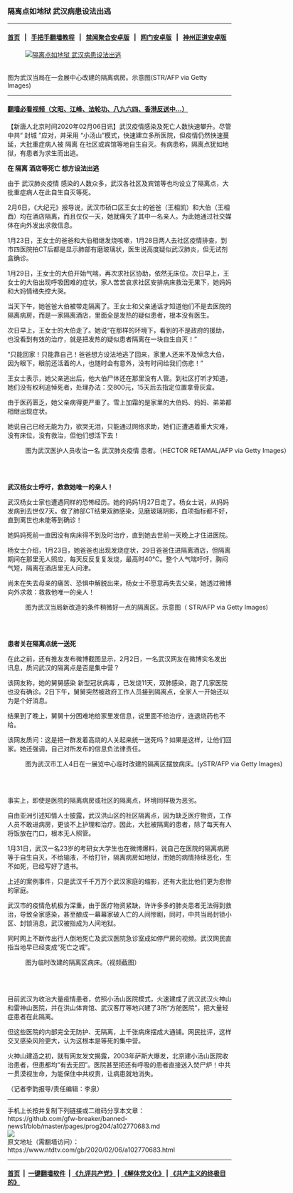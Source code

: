 ### 隔离点如地狱 武汉病患设法出逃
------------------------

#### [首页](https://github.com/gfw-breaker/banned-news1/blob/master/README.md) &nbsp;&nbsp;|&nbsp;&nbsp; [手把手翻墙教程](https://github.com/gfw-breaker/guides/wiki) &nbsp;&nbsp;|&nbsp;&nbsp; [禁闻聚合安卓版](https://github.com/gfw-breaker/bn-android) &nbsp;&nbsp;|&nbsp;&nbsp; [网门安卓版](https://github.com/oGate2/oGate) &nbsp;&nbsp;|&nbsp;&nbsp; [神州正道安卓版](https://github.com/SzzdOgate/update) 



<div><div class="featured_image">
 <a href="https://i.ntdtv.com/assets/uploads/2020/02/GettyImages-1198879005.jpg" target="_blank">
  <figure>
   <img alt="隔离点如地狱 武汉病患设法出逃" src="https://i.ntdtv.com/assets/uploads/2020/02/GettyImages-1198879005-800x450.jpg"/>
  </figure><br/>
 </a>
 <span class="caption">
  图为武汉当局在一会展中心改建的隔离病房。示意图(STR/AFP via Getty Images)
 </span>
</div>
</div><hr/>

#### [翻墙必看视频（文昭、江峰、法轮功、八九六四、香港反送中...）](http://167.172.214.107/home.html)

<div><div class="post_content" itemprop="articleBody">
 <p>
  【新唐人北京时间2020年02月06日讯】武汉疫情感染及死亡人数快速攀升。尽管中共“
  <ok href="https://www.ntdtv.com/gb/封城.htm">
   封城
  </ok>
  ”应对，并采用 “小汤山”模式，快速建立多所医院，但疫情仍然快速蔓延，大批重症病人被
  <ok href="https://www.ntdtv.com/gb/隔离.htm">
   隔离
  </ok>
  在社区或宾馆等地自生自灭。有病患称，隔离点犹如地狱，有患者为求生而出逃。
 </p>
 <p>
  <strong>
   在
   <ok href="https://www.ntdtv.com/gb/隔离.htm">
    隔离
   </ok>
   酒店等死亡 想方设法出逃
  </strong>
 </p>
 <p>
  由于
  <ok href="https://www.ntdtv.com/gb/442749.htm">
   武汉肺炎疫情
  </ok>
  感染的人数众多，武汉各社区及宾馆等也均设立了隔离点，大批重症病人在此自生自灭等死。
 </p>
 <p>
  2月6日，《大纪元》报导说，武汉市硚口区王女士的爸爸（王相凯）和大伯（王相酉）均在酒店隔离，而且仅仅一天，她就痛失了其中一名亲人。为此她通过社交媒体在向外发出求救信息。
 </p>
 <p>
  1月23日，王女士的爸爸和大伯相继发烧咳嗽，1月28日两人去社区疫情排查，到市四医院拍CT后都是显示肺部有磨玻璃状，医生说高度疑似武汉肺炎，但无试剂盒确诊。
 </p>
 <p>
  1月29日，王女士的大伯开始气喘，再次求社区协助，依然无床位。次日早上，王女士的大伯出现呼吸困难的症状，家人苦苦哀求社区安排病床救治无果下，她妈妈和大妈情绪失控大哭。
 </p>
 <p>
  当天下午，她爸爸大伯被带走隔离了。王女士和父亲通话才知道他们不是去医院的隔离病房，而是一家隔离酒店，里面全是发热的疑似患者，根本没有医生。
 </p>
 <p>
  次日早上，王女士的大伯走了。她说“在那样的环境下，看到的不是政府的援助，也没看到有效的治疗，就是把发热的疑似患者隔离在一块自生自灭！”
 </p>
 <p>
  “只能回家！只能靠自己！爸爸想方设法地逃了回来，家里人还来不及悼念大伯，因为眼下，眼前还活着的人，也随时会有意外，没有时间给我们伤悲！”
 </p>
 <p>
  王女士表示，她父亲逃出后，他大伯尸体还在那里没有人管。到社区打听才知道，她们没有权利追悼死者，处理办法：交800元，15天后去指定位置拿骨灰盒。
 </p>
 <p>
  由于医药匮乏，她父亲病得更严重了。雪上加霜的是家里的大伯妈、妈妈、弟弟都相继出现症状。
 </p>
 <p>
  她说自己已经无能为力，欲哭无泪，只能通过网络求助，她们正遭遇着重大灾难，没有床位，没有救治，但他们想活下去！
 </p>
 <figure class="wp-caption alignnone" id="attachment_102768666" style="width: 600px">
  <ok href="https://i.ntdtv.com/assets/uploads/2020/02/GettyImages-1197528062.jpg">
   <img alt="" class="size-medium wp-image-102768666" src="https://i.ntdtv.com/assets/uploads/2020/02/GettyImages-1197528062-600x338.jpg"/>
  </ok>
  <br/><figcaption class="wp-caption-text">
   图为武汉医护人员收治一名
   <ok href="https://www.ntdtv.com/gb/442749.htm">
    武汉肺炎疫情
   </ok>
   患者。（HECTOR RETAMAL/AFP via Getty Images）
  </figcaption><br/>
 </figure><br/>
 <p>
  <strong>
   武汉杨女士呼吁，救救她唯一的亲人！
  </strong>
 </p>
 <p>
  武汉杨女士家也遭遇同样的恐怖经历。她的妈妈1月27日走了。杨女士说，从妈妈发病到去世仅7天。做了肺部CT结果双肺感染，见磨玻璃阴影，血项指标都不好，直到离世也未能等到确诊！
 </p>
 <p>
  她妈妈死前一直因没有病床得不到及时治疗，直到她去世前一天晚上才住进医院。
 </p>
 <p>
  杨女士介绍，1月23日，她爸爸也出现发烧症状，29日爸爸住进隔离酒店，但隔离期间在那里无人照应，每天反反复复发烧，最高时40℃。整个人气喘吁吁，胸闷气短，隔离在酒店里无人问津。
 </p>
 <p>
  尚未在失去母亲的痛苦、恐惧中解脱出来，杨女士不愿意再失去父亲，她透过微博向外求救：救救他唯一的亲人！
 </p>
 <figure class="wp-caption alignnone" id="attachment_102770705" style="width: 600px">
  <ok href="https://i.ntdtv.com/assets/uploads/2020/02/GettyImages-1198879011.jpg">
   <img alt="" class="size-medium wp-image-102770705" src="https://i.ntdtv.com/assets/uploads/2020/02/GettyImages-1198879011-600x338.jpg"/>
  </ok>
  <br/><figcaption class="wp-caption-text">
   图为武汉当局新改造的条件稍微好一点的隔离区。示意图（ STR/AFP via Getty Images)
  </figcaption><br/>
 </figure><br/>
 <p>
  <strong>
   患者关在隔离点统一送死
  </strong>
 </p>
 <p>
  在此之前，还有推友发布微博截图显示，2月2日，一名武汉网友在微博实名发出讯息，质问武汉的隔离点是否是集中营？
 </p>
 <p>
  该网友称，她的舅舅感染
  <ok href="https://www.ntdtv.com/gb/新型冠状病毒.htm">
   新型冠状病毒
  </ok>
  ，已发烧11天，双肺感染，跑了几家医院也没有确诊。2日下午，舅舅突然被政府工作人员接到隔离点，全家人一开始还以为是个好消息。
 </p>
 <p>
  结果到了晚上，舅舅十分困难地给家里发信息，说里面不给治疗，连退烧药也不给。
 </p>
 <p>
  该网友质问：这是把一群发着高烧的人关起来统一送死吗？如果是这样，让他们回家。她还强调，自己对所发布的信息负法律责任。
 </p>
 <figure class="wp-caption alignnone" id="attachment_102769395" style="width: 600px">
  <ok href="https://i.ntdtv.com/assets/uploads/2020/02/GettyImages-1198465051.jpg">
   <img alt="" class="size-medium wp-image-102769395" src="https://i.ntdtv.com/assets/uploads/2020/02/GettyImages-1198465051-600x335.jpg"/>
  </ok>
  <br/><figcaption class="wp-caption-text">
   图为武汉市工人4日在一展览中心临时改建的隔离区摆放病床。(ySTR/AFP via Getty Images)
  </figcaption><br/>
 </figure><br/>
 <p>
  事实上，即使是医院的隔离病房或社区的隔离点，环境同样极为恶劣。
 </p>
 <p>
  自由亚洲引述知情人士披露，武汉洪山区的社区隔离点，因为缺乏医疗物资，工作人员不敢进病房，更谈不上护理和治疗。因此，大批被隔离的患者，除了每天有人将饭放在门口，根本无人照管。
 </p>
 <p>
  1月31日，武汉一名23岁的考研女大学生也在微博爆料，说自己在医院的隔离病房等于自生自灭，不给输液，不给打针，隔离病房如地狱，而她的病情持续恶化，生不如死，已经写好了遗书。
 </p>
 <p>
  上述的案例事件，只是武汉千千万万个武汉家庭的缩影，还有大批比他们更为悲惨的家庭。
 </p>
 <p>
  武汉市的疫情危机极为深重，由于医疗物资紧缺，许许多多的肺炎患者无法得到救治，导致全家感染，甚至酿成一幕幕家破人亡的人间惨剧，同时，中共当局封锁小区、封锁消息，武汉被指成为人间地狱。
 </p>
 <p>
  同时网上不断传出行人倒地死亡及武汉医院急诊室成如停尸房的视频。武汉网民直指当地早已经变成“死亡之城”。
 </p>
 <figure class="wp-caption alignnone" id="attachment_102769052" style="width: 600px">
  <ok href="https://i.ntdtv.com/assets/uploads/2020/02/thumbnail_d-241.jpg">
   <img alt="" class="size-medium wp-image-102769052" src="https://i.ntdtv.com/assets/uploads/2020/02/thumbnail_d-241-600x337.jpg"/>
  </ok>
  <br/><figcaption class="wp-caption-text">
   图为临时改建的隔离区病床。（视频截图）
  </figcaption><br/>
 </figure><br/>
 <p>
  目前武汉为收治大量疫情患者，仿照小汤山医院模式，火速建成了武汉武汉火神山和雷神山医院，并在洪山体育馆、武汉客厅等地兴建了3所“方舱医院”，把大量轻症患者在此隔离。
 </p>
 <p>
  但这些医院的内部完全无防护、无隔离，上千张病床摆成大通铺。网民批评，这样交叉感染风险更大，认为这根本是等死的集中营。
 </p>
 <p>
  火神山建造之初，就有网友发文揭露，2003年萨斯大爆发，北京建小汤山医院收治患者，但患都均“有去无回”。医院甚至把还有呼吸的患者直接送入焚尸炉！中共一贯漠视生命，为能保住中共权贵，让病患就地消失。
 </p>
 <p>
  （记者李韵报导/责任编辑：李泉）
 </p>
 <div class="single_ad">
 </div>
</div>
</div>
<hr/>
手机上长按并复制下列链接或二维码分享本文章：<br/>
https://github.com/gfw-breaker/banned-news1/blob/master/pages/prog204/a102770683.md <br/>
<a href='https://github.com/gfw-breaker/banned-news1/blob/master/pages/prog204/a102770683.md'><img src='https://github.com/gfw-breaker/banned-news1/blob/master/pages/prog204/a102770683.md.png'/></a> <br/>
原文地址（需翻墙访问）：https://www.ntdtv.com/gb/2020/02/06/a102770683.html


------------------------
#### [首页](https://github.com/gfw-breaker/banned-news1/blob/master/README.md) &nbsp;|&nbsp; [一键翻墙软件](https://github.com/gfw-breaker/nogfw/blob/master/README.md) &nbsp;| [《九评共产党》](https://github.com/gfw-breaker/9ping.md/blob/master/README.md#九评之一评共产党是什么) | [《解体党文化》](https://github.com/gfw-breaker/jtdwh.md/blob/master/README.md) | [《共产主义的终极目的》](https://github.com/gfw-breaker/gczydzjmd.md/blob/master/README.md)


<img src='http://gfw-breaker.win/banned-news/pages/prog204/a102770683.md' width='0px' height='0px'/>